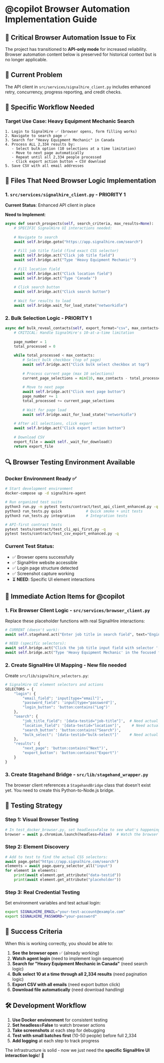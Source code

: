 # @copilot Browser Automation Implementation Guide

## 🎯 Critical Browser Automation Issue to Fix

The project has transitioned to **API-only mode** for increased reliability. Browser automation content below is preserved for historical context but is no longer applicable.

## 🚨 Current Problem
The API client in `src/services/signalhire_client.py` includes enhanced retry, concurrency, progress reporting, and credit checks.

## 🎯 Specific Workflow Needed

### Target Use Case: Heavy Equipment Mechanic Search
```
1. Login to SignalHire ✅ (browser opens, form filling works)
2. Navigate to search page ✅
3. Search for "Heavy Equipment Mechanic" in Canada 
4. Process ALL 2,334 results by:
   - Select bulk option (10 selections at a time limitation)
   - Move to next page automatically  
   - Repeat until all 2,334 people processed
   - Click export action button → CSV download
5. Save CSV with all email addresses
```

## 🔧 Files That Need Browser Logic Implementation

### 1. `src/services/signalhire_client.py` - PRIORITY 1
**Current Status**: Enhanced API client in place

**Need to Implement**:
```python
async def search_prospects(self, search_criteria, max_results=None):
    # SPECIFIC SignalHire UI interactions needed:
    
    # Navigate to search
    await self.bridge.goto("https://app.signalhire.com/search")
    
    # Fill job title field (find exact CSS selector)
    await self.bridge.act("Click job title field")
    await self.bridge.act("Type 'Heavy Equipment Mechanic'")
    
    # Fill location field  
    await self.bridge.act("Click location field")
    await self.bridge.act("Type 'Canada'")
    
    # Click search button
    await self.bridge.act("Click search button")
    
    # Wait for results to load
    await self.bridge.wait_for_load_state("networkidle")
```

### 2. Bulk Selection Logic - PRIORITY 1
```python
async def bulk_reveal_contacts(self, export_format="csv", max_contacts=None):
    # CRITICAL: Handle SignalHire's 10-at-a-time limitation
    
    page_number = 1
    total_processed = 0
    
    while total_processed < max_contacts:
        # Select bulk checkbox (top of page)
        await self.bridge.act("Click bulk select checkbox at top")
        
        # Process current page (max 10 selections)
        current_page_selections = min(10, max_contacts - total_processed)
        
        # Move to next page
        await self.bridge.act("Click next page button")
        page_number += 1
        total_processed += current_page_selections
        
        # Wait for page load
        await self.bridge.wait_for_load_state("networkidle")
    
    # After all selections, click export
    await self.bridge.act("Click export action button")
    
    # Download CSV
    export_file = await self._wait_for_download()
    return export_file
```

## 🔍 Browser Testing Environment Available

### Docker Environment Ready ✅
```bash
# Start development environment
docker-compose up -d signalhire-agent

# Run organized test suite
python3 run.py -m pytest tests/contract/test_api_client_enhanced.py -q
python3 run_tests.py quick           # Quick smoke + unit tests
python3 run_tests.py integration     # Integration tests

# API-first contract tests
pytest tests/contract/test_cli_api_first.py -q
pytest tests/contract/test_csv_export_enhanced.py -q
```

### Current Test Status:
- ✅ Browser opens successfully
- ✅ SignalHire website accessible  
- ✅ Login page structure detected
- ✅ Screenshot capture working
- ⏳ **NEED**: Specific UI element interactions

## 🎯 Immediate Action Items for @copilot

### 1. **Fix Browser Client Logic** - `src/services/browser_client.py`
Replace these placeholder functions with real SignalHire interactions:

```python
# CURRENT (doesn't work):
await self.stagehand.act("Enter job title in search field", text="Engineer")

# NEED (specific selectors):
await self.bridge.act("Click the job title input field with selector '[data-testid=job-title-input]'")
await self.bridge.act("Type 'Heavy Equipment Mechanic' in the focused field")
```

### 2. **Create SignalHire UI Mapping** - New file needed
Create `src/lib/signalhire_selectors.py`:
```python
# SignalHire UI element selectors and actions
SELECTORS = {
    "login": {
        "email_field": 'input[type="email"]',
        "password_field": 'input[type="password"]', 
        "login_button": 'button:contains("Log")'
    },
    "search": {
        "job_title_field": '[data-testid="job-title"]',  # Need actual selector
        "location_field": '[data-testid="location"]',     # Need actual selector  
        "search_button": 'button:contains("Search")',
        "bulk_select": '[data-testid="bulk-select"]'     # Need actual selector
    },
    "results": {
        "next_page": 'button:contains("Next")',
        "export_button": 'button:contains("Export")'
    }
}
```

### 3. **Create Stagehand Bridge** - `src/lib/stagehand_wrapper.py`
The browser client references a `StagehandBridge` class that doesn't exist yet. You need to create this Python-to-Node.js bridge.

## 🎯 Testing Strategy

### Step 1: Visual Browser Testing
```python
# In test_docker_browser.py, set headless=False to see what's happening:
browser = await p.chromium.launch(headless=False)  # Watch the browser work
```

### Step 2: Element Discovery  
```python
# Add to test to find the actual CSS selectors:
await page.goto("https://app.signalhire.com/search")
elements = await page.query_selector_all("input")
for element in elements:
    print(await element.get_attribute("data-testid"))
    print(await element.get_attribute("placeholder"))
```

### Step 3: Real Credential Testing
Set environment variables and test actual login:
```bash
export SIGNALHIRE_EMAIL="your-test-account@example.com"  
export SIGNALHIRE_PASSWORD="your-password"
```

## 🎯 Success Criteria

When this is working correctly, you should be able to:

1. **See the browser open** ✅ (already working)
2. **Watch agent login** (need to implement login sequence)
3. **Search for "Heavy Equipment Mechanic in Canada"** (need search logic)
4. **Bulk select 10 at a time through all 2,334 results** (need pagination logic)
5. **Export CSV with all emails** (need export button click)
6. **Download file automatically** (need download handling)

## 🛠 Development Workflow

1. **Use Docker environment** for consistent testing
2. **Set headless=False** to watch browser actions
3. **Take screenshots** at each step for debugging  
4. **Test with small batches first** (10-50 people) before full 2,334
5. **Add logging** at each step to track progress

The infrastructure is solid - now we just need the **specific SignalHire UI interaction logic**! 🚀
